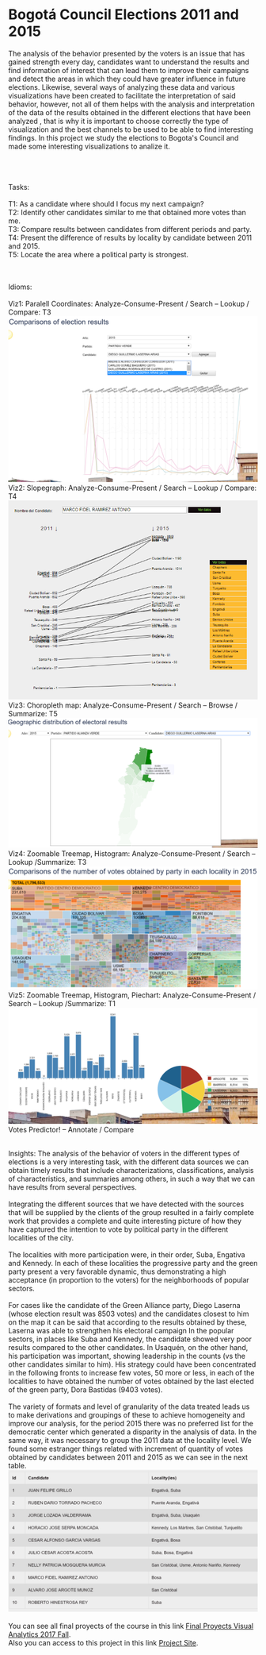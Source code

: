 # Bogotá Council Elections 2011 and 2015

The analysis of the behavior presented by the voters is an issue that has gained strength every day, candidates want to understand the results and find information of interest that can lead them to improve their campaigns and detect the areas in which they could have greater influence in future elections. Likewise, several ways of analyzing these data and various visualizations have been created to facilitate the interpretation of said behavior, however, not all of them helps with the analysis and interpretation of the data of the results obtained in the different elections that have been analyzed , that is why it is important to choose correctly the type of visualization and the best channels to be used to be able to find interesting findings. In this project we study the elections to Bogota's Council and made some interesting visualizations to analize it.<br/><br/><br/><br/>

Tasks:
<br/><br/>
T1: As a candidate where should I focus my next campaign?<br/>
T2: Identify other candidates similar to me that obtained more votes than me.<br/>
T3: Compare results between candidates from different periods and party. <br/>
T4: Present the difference of results by locality by candidate between 2011 and 2015.<br/>
T5: Locate the area where a political party is strongest.<br/><br/><br/>

Idioms: 
<br/><br/>
Viz1: Paralell Coordinates: Analyze-Consume-Present / Search – Lookup / Compare: T3<br/>
 ![Visualización](https://raw.githubusercontent.com/vlarandac/BogotaCouncil/master/Parallel%20Coordinates.PNG) 
Viz2: Slopegraph: Analyze-Consume-Present / Search – Lookup / Compare: T4<br/>
![Visualización](https://raw.githubusercontent.com/vlarandac/BogotaCouncil/master/SlopeGraph.png) 
Viz3: Choropleth map: Analyze-Consume-Present / Search – Browse / Summarize: T5<br/>
![Visualización](https://raw.githubusercontent.com/vlarandac/BogotaCouncil/master/Choropletmap.PNG) 
Viz4: Zoomable Treemap, Histogram: Analyze-Consume-Present / Search – Lookup /Summarize: T3<br/>
![Visualización](https://raw.githubusercontent.com/vlarandac/BogotaCouncil/master/Treemap.PNG) 
Viz5: Zoomable Treemap, Histogram, Piechart: Analyze-Consume-Present / Search – Lookup /Summarize: T1<br/>
![Visualización](https://raw.githubusercontent.com/vlarandac/BogotaCouncil/master/Histogram_piechart.PNG) 
Votes Predictor! – Annotate / Compare
<br/><br/>

Insights:
The analysis of the behavior of voters in the different types of elections is a very interesting task, with the different data sources we can obtain timely results that include characterizations, classifications, analysis of characteristics, and summaries among others, in such a way that we can have results from several perspectives.<br/><br/>
Integrating the different sources that we have detected with the sources that will be supplied by the clients of the group resulted in a fairly complete work that provides a complete and quite interesting picture of how they have captured the intention to vote by political party in the different localities of the city.<br/><br/>
The localities with more participation were, in their order, Suba, Engativa and Kennedy. In each of these localities the progressive party and the green party present a very favorable dynamic, thus demonstrating a high acceptance (in proportion to the voters) for the neighborhoods of popular sectors.<br/><br/>
For cases like the candidate of the Green Alliance party, Diego Laserna (whose election result was 8503 votes) and the candidates closest to him on the map it can be said that according to the results obtained by these, Laserna was able to strengthen his electoral campaign In the popular sectors, in places like Suba and Kennedy, the candidate showed very poor results compared to the other candidates. In Usaquén, on the other hand, his participation was important, showing leadership in the counts (vs the other candidates similar to him). His strategy could have been concentrated in the following fronts to increase few votes, 50 more or less, in each of the localities to have obtained the number of votes obtained by the last elected of the green party, Dora Bastidas (9403 votes).<br/><br/>
The variety of formats and level of granularity of the data treated leads us to make derivations and groupings of these to achieve homogeneity and improve our analysis, for the period 2015 there was no preferred list for the democratic center which generated a disparity in the analysis of data. In the same way, it was necessary to group the 2011 data at the locality level.
We found some estranger things related with increment of quantity of votes obtained by candidates between 2011 and 2015 as we can see in the next table.
![Visualización](https://github.com/vlarandac/BogotaCouncil/blob/master/VotesHigetsVariation.PNG) 
<br/><br/>
You can see all final proyects of the course in this link  [Final Proyects Visual Analytics 2017 Fall](http://johnguerra.co/classes/visual_analytics_fall_2017/projects.html).
<br/>
Also you can access to this project in this link [Project Site](https://vlarandac.github.io/BogotaCouncil/).


